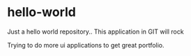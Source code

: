 # hello-world
Just a hello world repository..
This application in GIT will rock

 Trying to do more ui applications to get great portfolio.
